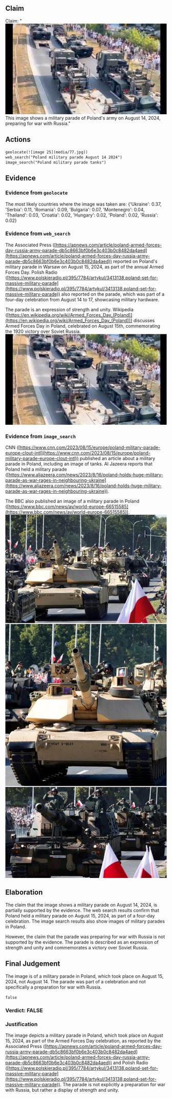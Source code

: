 ## Claim
Claim: "![image 25](media/77.jpg) This image shows a military parade of Poland's army on August 14, 2024, preparing for war with Russia."

## Actions
```
geolocate(![image 25](media/77.jpg))
web_search("Poland military parade August 14 2024")
image_search("Poland military parade tanks")
```

## Evidence
### Evidence from `geolocate`
The most likely countries where the image was taken are: {'Ukraine': 0.37, 'Serbia': 0.11, 'Romania': 0.09, 'Bulgaria': 0.07, 'Montenegro': 0.04, 'Thailand': 0.03, 'Croatia': 0.02, 'Hungary': 0.02, 'Poland': 0.02, 'Russia': 0.02}

### Evidence from `web_search`
The Associated Press ([https://apnews.com/article/poland-armed-forces-day-russia-army-parade-db5c8663bf0b6e3c403b0c8482da4aed](https://apnews.com/article/poland-armed-forces-day-russia-army-parade-db5c8663bf0b6e3c403b0c8482da4aed)) reported on Poland's military parade in Warsaw on August 15, 2024, as part of the annual Armed Forces Day. Polish Radio ([https://www.polskieradio.pl/395/7784/artykul/3413138,poland-set-for-massive-military-parade](https://www.polskieradio.pl/395/7784/artykul/3413138,poland-set-for-massive-military-parade)) also reported on the parade, which was part of a four-day celebration from August 14 to 17, showcasing military hardware.

The parade is an expression of strength and unity. Wikipedia ([https://en.wikipedia.org/wiki/Armed_Forces_Day_(Poland)](https://en.wikipedia.org/wiki/Armed_Forces_Day_(Poland))) discusses Armed Forces Day in Poland, celebrated on August 15th, commemorating the 1920 victory over Soviet Russia. ![image 25](media/77.jpg)

### Evidence from `image_search`
CNN ([https://www.cnn.com/2023/08/15/europe/poland-military-parade-europe-clout-intl](https://www.cnn.com/2023/08/15/europe/poland-military-parade-europe-clout-intl)) published an article about a military parade in Poland, including an image of tanks. Al Jazeera reports that Poland held a military parade ([https://www.aljazeera.com/news/2023/8/16/poland-holds-huge-military-parade-as-war-rages-in-neighbouring-ukraine](https://www.aljazeera.com/news/2023/8/16/poland-holds-huge-military-parade-as-war-rages-in-neighbouring-ukraine)).

The BBC also published an image of a military parade in Poland ([https://www.bbc.com/news/av/world-europe-66515585](https://www.bbc.com/news/av/world-europe-66515585)). ![image 8330](media/2025-08-30_08-32-1756542735-778677.jpg) ![image 8331](media/2025-08-30_08-32-1756542736-029326.jpg) ![image 8332](media/2025-08-30_08-32-1756542736-209700.jpg)


## Elaboration
The claim that the image shows a military parade on August 14, 2024, is partially supported by the evidence. The web search results confirm that Poland held a military parade on August 15, 2024, as part of a four-day celebration. The image search results also show images of military parades in Poland.

However, the claim that the parade was preparing for war with Russia is not supported by the evidence. The parade is described as an expression of strength and unity and commemorates a victory over Soviet Russia.


## Final Judgement
The image is of a military parade in Poland, which took place on August 15, 2024, not August 14. The parade was part of a celebration and not specifically a preparation for war with Russia.

`false`

### Verdict: FALSE

### Justification
The image depicts a military parade in Poland, which took place on August 15, 2024, as part of the Armed Forces Day celebration, as reported by the Associated Press ([https://apnews.com/article/poland-armed-forces-day-russia-army-parade-db5c8663bf0b6e3c403b0c8482da4aed](https://apnews.com/article/poland-armed-forces-day-russia-army-parade-db5c8663bf0b6e3c403b0c8482da4aed)) and Polish Radio ([https://www.polskieradio.pl/395/7784/artykul/3413138,poland-set-for-massive-military-parade](https://www.polskieradio.pl/395/7784/artykul/3413138,poland-set-for-massive-military-parade)). The parade is not explicitly a preparation for war with Russia, but rather a display of strength and unity.
